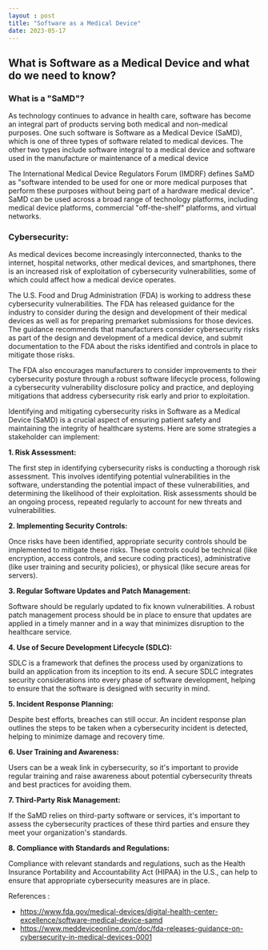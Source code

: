 ```yaml
---
layout : post
title: "Software as a Medical Device"
date: 2023-05-17
---
```

## What is Software as a Medical Device and what do we need to know?

### What is a "SaMD"?

As technology continues to advance in health care, software has become an integral part of products serving both medical and non-medical purposes. One such software is Software as a Medical Device (SaMD), which is one of three types of software related to medical devices. The other two types include software integral to a medical device and software used in the manufacture or maintenance of a medical device

The International Medical Device Regulators Forum (IMDRF) defines SaMD as "software intended to be used for one or more medical purposes that perform these purposes without being part of a hardware medical device". SaMD can be used across a broad range of technology platforms, including medical device platforms, commercial "off-the-shelf" platforms, and virtual networks.

### Cybersecurity:
As medical devices become increasingly interconnected, thanks to the internet, hospital networks, other medical devices, and smartphones, there is an increased risk of exploitation of cybersecurity vulnerabilities, some of which could affect how a medical device operates.

The U.S. Food and Drug Administration (FDA) is working to address these cybersecurity vulnerabilities. The FDA has released guidance for the industry to consider during the design and development of their medical devices as well as for preparing premarket submissions for those devices. The guidance recommends that manufacturers consider cybersecurity risks as part of the design and development of a medical device, and submit documentation to the FDA about the risks identified and controls in place to mitigate those risks.

The FDA also encourages manufacturers to consider improvements to their cybersecurity posture through a robust software lifecycle process, following a cybersecurity vulnerability disclosure policy and practice, and deploying mitigations that address cybersecurity risk early and prior to exploitation.

Identifying and mitigating cybersecurity risks in Software as a Medical Device (SaMD) is a crucial aspect of ensuring patient safety and maintaining the integrity of healthcare systems. Here are some strategies a stakeholder can implement:

**1. Risk Assessment:**

The first step in identifying cybersecurity risks is conducting a thorough risk assessment. This involves identifying potential vulnerabilities in the software, understanding the potential impact of these vulnerabilities, and determining the likelihood of their exploitation. Risk assessments should be an ongoing process, repeated regularly to account for new threats and vulnerabilities.

**2. Implementing Security Controls:**

Once risks have been identified, appropriate security controls should be implemented to mitigate these risks. These controls could be technical (like encryption, access controls, and secure coding practices), administrative (like user training and security policies), or physical (like secure areas for servers).

**3. Regular Software Updates and Patch Management:**

Software should be regularly updated to fix known vulnerabilities. A robust patch management process should be in place to ensure that updates are applied in a timely manner and in a way that minimizes disruption to the healthcare service.

**4. Use of Secure Development Lifecycle (SDLC):**

SDLC is a framework that defines the process used by organizations to build an application from its inception to its end. A secure SDLC integrates security considerations into every phase of software development, helping to ensure that the software is designed with security in mind.

**5. Incident Response Planning:**

Despite best efforts, breaches can still occur. An incident response plan outlines the steps to be taken when a cybersecurity incident is detected, helping to minimize damage and recovery time.

**6. User Training and Awareness:**

Users can be a weak link in cybersecurity, so it's important to provide regular training and raise awareness about potential cybersecurity threats and best practices for avoiding them.

**7. Third-Party Risk Management:**

If the SaMD relies on third-party software or services, it's important to assess the cybersecurity practices of these third parties and ensure they meet your organization's standards.

**8. Compliance with Standards and Regulations:**

Compliance with relevant standards and regulations, such as the Health Insurance Portability and Accountability Act (HIPAA) in the U.S., can help to ensure that appropriate cybersecurity measures are in place.

References : 
- https://www.fda.gov/medical-devices/digital-health-center-excellence/software-medical-device-samd
- https://www.meddeviceonline.com/doc/fda-releases-guidance-on-cybersecurity-in-medical-devices-0001
